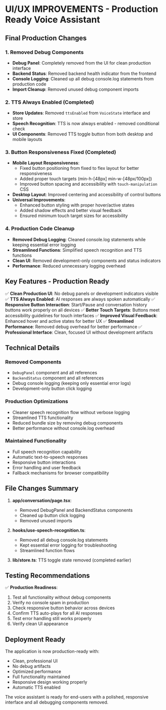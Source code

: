 # UI/UX IMPROVEMENTS - Production Ready Voice Assistant

## Final Production Changes

### 1. Removed Debug Components
- **Debug Panel**: Completely removed from the UI for clean production interface
- **Backend Status**: Removed backend health indicator from the frontend
- **Console Logging**: Cleaned up all debug console.log statements from production code
- **Import Cleanup**: Removed unused debug component imports

### 2. TTS Always Enabled (Completed)
- **Store Updates**: Removed `ttsEnabled` from `VoiceState` interface and store
- **Speech Recognition**: TTS is now always enabled - removed conditional check
- **UI Components**: Removed TTS toggle button from both desktop and mobile layouts

### 3. Button Responsiveness Fixed (Completed)
- **Mobile Layout Responsiveness**: 
  - Fixed button positioning from fixed to flex layout for better responsiveness
  - Added proper touch targets (min-h-[48px] min-w-[48px/100px])
  - Improved button spacing and accessibility with `touch-manipulation` CSS
- **Desktop Layout**: Improved centering and accessibility of control buttons
- **Universal Improvements**:
  - Enhanced button styling with proper hover/active states
  - Added shadow effects and better visual feedback
  - Ensured minimum touch target sizes for accessibility

### 4. Production Code Cleanup
- **Removed Debug Logging**: Cleaned console.log statements while keeping essential error logging
- **Streamlined Functions**: Simplified speech recognition and TTS functions
- **Clean UI**: Removed development-only components and status indicators
- **Performance**: Reduced unnecessary logging overhead

## Key Features - Production Ready

✅ **Clean Production UI**: No debug panels or development indicators visible
✅ **TTS Always Enabled**: AI responses are always spoken automatically
✅ **Responsive Button Interaction**: Start/Pause and conversation history buttons work properly on all devices
✅ **Better Touch Targets**: Buttons meet accessibility guidelines for touch interfaces
✅ **Improved Visual Feedback**: Enhanced hover and active states for better UX
✅ **Streamlined Performance**: Removed debug overhead for better performance
✅ **Professional Interface**: Clean, focused UI without development artifacts

## Technical Details

### Removed Components
- `DebugPanel` component and all references
- `BackendStatus` component and all references
- Debug console logging (keeping only essential error logs)
- Development-only button click logging

### Production Optimizations
- Cleaner speech recognition flow without verbose logging
- Streamlined TTS functionality
- Reduced bundle size by removing debug components
- Better performance without console.log overhead

### Maintained Functionality
- Full speech recognition capability
- Automatic text-to-speech responses
- Responsive button interactions
- Error handling and user feedback
- Fallback mechanisms for browser compatibility

## File Changes Summary

1. **app/conversation/page.tsx**: 
   - Removed DebugPanel and BackendStatus components
   - Cleaned up button click logging
   - Removed unused imports

2. **hooks/use-speech-recognition.ts**: 
   - Removed all debug console.log statements
   - Kept essential error logging for troubleshooting
   - Streamlined function flows

3. **lib/store.ts**: TTS toggle state removed (completed earlier)

## Testing Recommendations

✅ **Production Readiness**:
1. Test all functionality without debug components
2. Verify no console spam in production
3. Check responsive button behavior across devices
4. Confirm TTS auto-plays for all AI responses
5. Test error handling still works properly
6. Verify clean UI appearance

## Deployment Ready

The application is now production-ready with:
- Clean, professional UI
- No debug artifacts
- Optimized performance
- Full functionality maintained
- Responsive design working properly
- Automatic TTS enabled

The voice assistant is ready for end-users with a polished, responsive interface and all debugging components removed.
